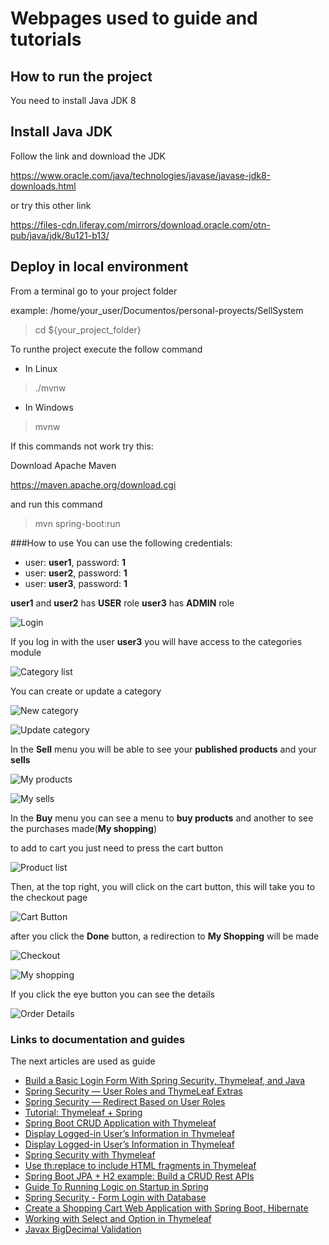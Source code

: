 
# Webpages used to guide and tutorials

## How to run the project

You need to install Java JDK 8

## Install Java JDK

Follow the link and download the JDK

https://www.oracle.com/java/technologies/javase/javase-jdk8-downloads.html

or try this other link

https://files-cdn.liferay.com/mirrors/download.oracle.com/otn-pub/java/jdk/8u121-b13/

## Deploy in local environment

From a terminal go to your project folder

example: /home/your_user/Documentos/personal-proyects/SellSystem

>cd ${your_project_folder}

To runthe project execute the follow command

- In Linux
>./mvnw
- In Windows 
>mvnw

If this commands not work try this:

Download Apache Maven

https://maven.apache.org/download.cgi

and run this command

>mvn spring-boot:run

###How to use
You can use the following credentials:
- user: **user1**, password: **1**
- user: **user2**, password: **1**
- user: **user3**, password: **1**

**user1** and **user2** has **USER** role
**user3** has **ADMIN** role

![Login](/images/sells-system-login.png) 

If you log in with the user **user3** you will have access to the categories module

![Category list](/images/sells-system-admin-category-list.jpg) 

You can create or update a category

![New category](/images/sells-system-new-category.jpg) 

![Update category](/images/sells-system-update-category.jpg) 

In the **Sell** menu you will be able to see your **published products** and your **sells**

![My products](/images/sells-system-seller-my-products.png) 

![My sells](/images/sells-system-seller-my-sells.jpg) 

In the **Buy** menu you can see a menu to **buy products** and another to see the purchases made(**My shopping**)

to add to cart you just need to press the cart button

![Product list](/images/sells-system-buyer-product-list.jpg)

Then, at the top right, you will click on the cart button, this will take you to the checkout page

![Cart Button](/images/my-cart-button.jpg)

after you click the **Done** button, a redirection to **My Shopping** will be made

![Checkout](/images/sells-system-buyer-checkout.jpg)

![My shopping](/images/sells-system-buyer-my-shopping.jpg)

If you click the eye button you can see the details

![Order Details](/images/sells-system-buyer-order-detail.jpg)

### Links to documentation and guides
The next articles are used as guide

* [Build a Basic Login Form With Spring Security, Thymeleaf, and Java](https://betterprogramming.pub/spring-security-basic-login-form-7c8f6e6e9f56)
* [Spring Security — User Roles and ThymeLeaf Extras](https://betterprogramming.pub/spring-security-user-roles-and-thymeleaf-extras-c10113d4ad75)
* [Spring Security — Redirect Based on User Roles](https://betterprogramming.pub/spring-security-redirect-based-on-user-roles-cb847ab6df35)
* [Tutorial: Thymeleaf + Spring](https://www.thymeleaf.org/doc/tutorials/2.1/thymeleafspring.html#handling-the-command-object)
* [Spring Boot CRUD Application with Thymeleaf](https://www.baeldung.com/spring-boot-crud-thymeleaf)
* [Display Logged-in User’s Information in Thymeleaf](https://www.baeldung.com/spring-thymeleaf-user-info)
* [Display Logged-in User’s Information in Thymeleaf](https://www.baeldung.com/spring-thymeleaf-user-info)
* [Spring Security with Thymeleaf](https://www.baeldung.com/spring-security-thymeleaf)
* [Use th:replace to include HTML fragments in Thymeleaf](https://www.youtube.com/watch?v=-ptZtMsg87U)
* [Spring Boot JPA + H2 example: Build a CRUD Rest APIs](https://www.bezkoder.com/spring-boot-jpa-h2-example/)
* [Guide To Running Logic on Startup in Spring](https://www.baeldung.com/running-setup-logic-on-startup-in-spring)
* [Spring Security - Form Login with Database](https://www.tutorialspoint.com/spring_security/spring_security_form_login_with_database.htm)
* [Create a Shopping Cart Web Application with Spring Boot, Hibernate](https://o7planning.org/10683/create-a-shopping-cart-web-application-with-spring-boot-hibernate)
* [Working with Select and Option in Thymeleaf](https://www.baeldung.com/thymeleaf-select-option)
* [Javax BigDecimal Validation](https://www.baeldung.com/javax-bigdecimal-validation)
